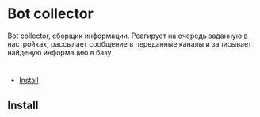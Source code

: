 # Bot collector
Bot collector, сборщик информации. Реагирует на очередь заданную в настройках, рассылает сообщение в переданные каналы и 
записывает найденую информацию в базу

#

  - [Install](#install)

## Install
